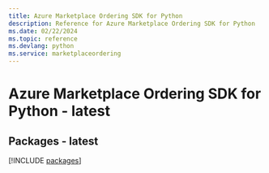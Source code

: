 ```yaml
---
title: Azure Marketplace Ordering SDK for Python
description: Reference for Azure Marketplace Ordering SDK for Python
ms.date: 02/22/2024
ms.topic: reference
ms.devlang: python
ms.service: marketplaceordering
---
```

# Azure Marketplace Ordering SDK for Python - latest
## Packages - latest
[!INCLUDE [packages](marketplace-ordering-index.md)]